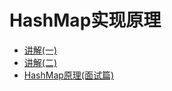 # HashMap实现原理

* [讲解\(一\)](/yuan-li-ff08-yi-ff09.md) 
* [讲解\(二\)](/jiang-89e328-4e8c29.md) 
* [HashMap原理\(面试篇\)](/hashmapde-gong-zuo-yuan-740628-mian-shi-7bc729.md) 



